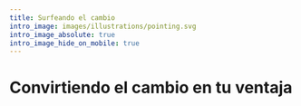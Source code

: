 ```yaml
---
title: Surfeando el cambio
intro_image: images/illustrations/pointing.svg
intro_image_absolute: true
intro_image_hide_on_mobile: true
---
```

# Convirtiendo el cambio en tu ventaja